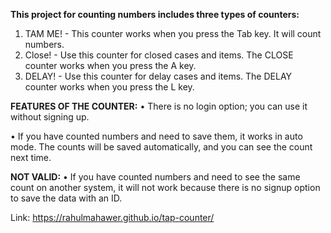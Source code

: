 **This project for counting numbers includes three types of counters:**
1. TAM ME! - This counter works when you press the Tab key. It will count numbers.
2. Close! - Use this counter for closed cases and items. The CLOSE counter works when you press the A key.
3. DELAY! - Use this counter for delay cases and items. The DELAY counter works when you press the L key.

**FEATURES OF THE COUNTER:**
•  There is no login option; you can use it without signing up.

•  If you have counted numbers and need to save them, it works in auto mode. The counts will be saved automatically, and you can see the count next time.

**NOT VALID:**
•  If you have counted numbers and need to see the same count on another system, it will not work because there is no signup option to save the data with an ID.

Link: https://rahulmahawer.github.io/tap-counter/
